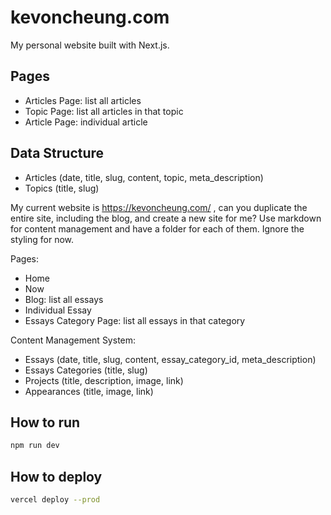 # kevoncheung.com

My personal website built with Next.js.

## Pages

- Articles Page: list all articles
- Topic Page: list all articles in that topic
- Article Page: individual article

## Data Structure

- Articles (date, title, slug, content, topic, meta_description)
- Topics (title, slug)

My current website is https://kevoncheung.com/ , can you duplicate the entire site, including the blog, and create a new site for me? Use markdown for content management and have a folder for each of them. Ignore the styling for now.

Pages:
- Home
- Now
- Blog: list all essays
- Individual Essay
- Essays Category Page: list all essays in that category

Content Management System:
- Essays (date, title, slug, content, essay_category_id, meta_description)
- Essays Categories (title, slug)
- Projects (title, description, image, link)
- Appearances (title, image, link)



## How to run

```bash
npm run dev
```

## How to deploy

```bash
vercel deploy --prod
```

